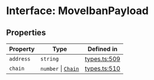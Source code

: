 # Interface: MoveIbanPayload

## Properties

| Property | Type | Defined in |
| ------ | ------ | ------ |
| `address` | `string` | [types.ts:509](https://github.com/monerium/js-monorepo/blob/main/packages/sdk/src/types.ts#L509) |
| `chain` | `number` \| [`Chain`](/docs/packages/sdk/type-aliases/Chain.md) | [types.ts:510](https://github.com/monerium/js-monorepo/blob/main/packages/sdk/src/types.ts#L510) |
